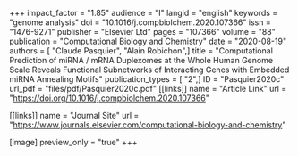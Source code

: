 +++
impact_factor = "1.85"
audience = "I"
langid = "english"
keywords = "genome analysis"
doi = "10.1016/j.compbiolchem.2020.107366"
issn = "1476-9271"
publisher = "Elsevier Ltd"
pages = "107366"
volume = "88"
publication = "Computational Biology and Chemistry"
date = "2020-08-19"
authors = [ "Claude Pasquier", "Alain Robichon",]
title = "Computational Prediction of miRNA / mRNA Duplexomes at the Whole Human Genome Scale Reveals Functional Subnetworks of Interacting Genes with Embedded miRNA Annealing Motifs"
publication_types = [ "2",]
ID = "Pasquier2020c"
url_pdf = "files/pdf/Pasquier2020c.pdf"
[[links]]
name = "Article Link"
url = "https://doi.org/10.1016/j.compbiolchem.2020.107366"

[[links]]
name = "Journal Site"
url = "https://www.journals.elsevier.com/computational-biology-and-chemistry"

[image]
preview_only = "true"
+++
